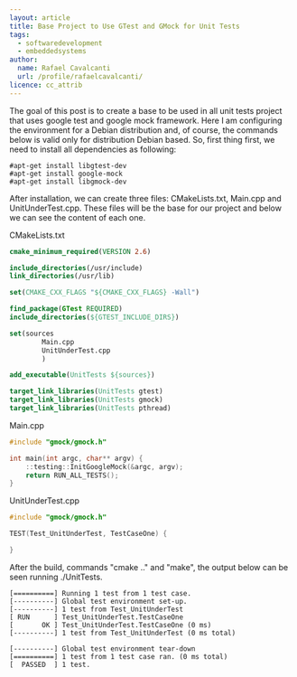 ```yaml
---
layout: article
title: Base Project to Use GTest and GMock for Unit Tests
tags:
  - softwaredevelopment
  - embeddedsystems
author:
  name: Rafael Cavalcanti
  url: /profile/rafaelcavalcanti/
licence: cc_attrib
---
```


The goal of this post is to create a base to be used in all unit tests project that uses google test and google mock framework. Here I am configuring the environment for a Debian distribution and, of course, the commands below is valid only for distribution Debian based. So, first thing first, we need to install all dependencies as following:

```text
#apt-get install libgtest-dev
#apt-get install google-mock
#apt-get install libgmock-dev
```

After installation, we can create three files: CMakeLists.txt, Main.cpp and UnitUnderTest.cpp. These files will be the base for our project and below we can see the content of each one.

CMakeLists.txt
```cmake
cmake_minimum_required(VERSION 2.6)

include_directories(/usr/include)
link_directories(/usr/lib)

set(CMAKE_CXX_FLAGS "${CMAKE_CXX_FLAGS} -Wall")

find_package(GTest REQUIRED)
include_directories(${GTEST_INCLUDE_DIRS})

set(sources
		Main.cpp
		UnitUnderTest.cpp
		)

add_executable(UnitTests ${sources})

target_link_libraries(UnitTests gtest)
target_link_libraries(UnitTests gmock)
target_link_libraries(UnitTests pthread)
```

Main.cpp
```c++
#include "gmock/gmock.h"

int main(int argc, char** argv) {
	::testing::InitGoogleMock(&argc, argv);
	return RUN_ALL_TESTS();
}
```

UnitUnderTest.cpp
```c++
#include "gmock/gmock.h"

TEST(Test_UnitUnderTest, TestCaseOne) {

}
```

After the build, commands "cmake .." and "make", the output below can be seen running ./UnitTests.

```text
[==========] Running 1 test from 1 test case.
[----------] Global test environment set-up.
[----------] 1 test from Test_UnitUnderTest
[ RUN      ] Test_UnitUnderTest.TestCaseOne
[       OK ] Test_UnitUnderTest.TestCaseOne (0 ms)
[----------] 1 test from Test_UnitUnderTest (0 ms total)

[----------] Global test environment tear-down
[==========] 1 test from 1 test case ran. (0 ms total)
[  PASSED  ] 1 test.
```

